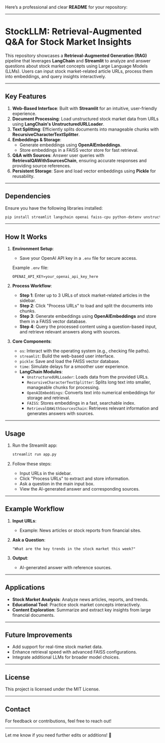 Here’s a professional and clear **README** for your repository:

---

# **StockLLM: Retrieval-Augmented Q&A for Stock Market Insights**

This repository showcases a **Retrieval-Augmented Generation (RAG)** pipeline that leverages **LangChain** and **Streamlit** to analyze and answer questions about stock market concepts using Large Language Models (LLMs). Users can input stock market-related article URLs, process them into embeddings, and query insights interactively.

---

## **Key Features**  
1. **Web-Based Interface**: Built with **Streamlit** for an intuitive, user-friendly experience.  
2. **Document Processing**: Load unstructured stock market data from URLs using **LangChain's UnstructuredURLLoader**.  
3. **Text Splitting**: Efficiently splits documents into manageable chunks with **RecursiveCharacterTextSplitter**.  
4. **Embeddings & Storage**:  
   - Generate embeddings using **OpenAIEmbeddings**.  
   - Store embeddings in a FAISS vector store for fast retrieval.  
5. **Q&A with Sources**: Answer user queries with **RetrievalQAWithSourcesChain**, ensuring accurate responses and providing source references.  
6. **Persistent Storage**: Save and load vector embeddings using **Pickle** for reusability.

---

## **Dependencies**  

Ensure you have the following libraries installed:  

```bash
pip install streamlit langchain openai faiss-cpu python-dotenv unstructured
```

---

## **How It Works**  

1. **Environment Setup**:  
   - Save your OpenAI API key in a `.env` file for secure access.  

   Example `.env` file:  
   ```env
   OPENAI_API_KEY=your_openai_api_key_here
   ```

2. **Process Workflow**:  

   - **Step 1**: Enter up to 3 URLs of stock market-related articles in the sidebar.  
   - **Step 2**: Click "Process URLs" to load and split the documents into chunks.  
   - **Step 3**: Generate embeddings using **OpenAIEmbeddings** and store them in a FAISS vector database.  
   - **Step 4**: Query the processed content using a question-based input, and retrieve relevant answers along with sources.  

3. **Core Components**:  
   - `os`: Interact with the operating system (e.g., checking file paths).  
   - `streamlit`: Build the web-based user interface.  
   - `pickle`: Save and load the FAISS vector database.  
   - `time`: Simulate delays for a smoother user experience.  
   - **LangChain Modules**:  
     - `UnstructuredURLLoader`: Loads data from the provided URLs.  
     - `RecursiveCharacterTextSplitter`: Splits long text into smaller, manageable chunks for processing.  
     - `OpenAIEmbeddings`: Converts text into numerical embeddings for storage and retrieval.  
     - `FAISS`: Stores embeddings in a fast, searchable index.  
     - `RetrievalQAWithSourcesChain`: Retrieves relevant information and generates answers with sources.

---

## **Usage**  

1. Run the Streamlit app:  
   ```bash
   streamlit run app.py
   ```

2. Follow these steps:  
   - Input URLs in the sidebar.  
   - Click "Process URLs" to extract and store information.  
   - Ask a question in the main input box.  
   - View the AI-generated answer and corresponding sources.  

---

## **Example Workflow**  

1. **Input URLs**:  
   - Example: News articles or stock reports from financial sites.  

2. **Ask a Question**:  
   ```plaintext
   "What are the key trends in the stock market this week?"
   ```

3. **Output**:  
   - AI-generated answer with reference sources.

---

## **Applications**  

- **Stock Market Analysis**: Analyze news articles, reports, and trends.  
- **Educational Tool**: Practice stock market concepts interactively.  
- **Content Exploration**: Summarize and extract key insights from large financial documents.

---

## **Future Improvements**  

- Add support for real-time stock market data.  
- Enhance retrieval speed with advanced FAISS configurations.  
- Integrate additional LLMs for broader model choices.

---

## **License**  
This project is licensed under the MIT License.

---

## **Contact**  
For feedback or contributions, feel free to reach out!

--- 

Let me know if you need further edits or additions! 🚀
